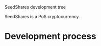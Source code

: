 SeedShares development tree

SeedShares is a PoS cryptocurrency.

Development process
===========================
